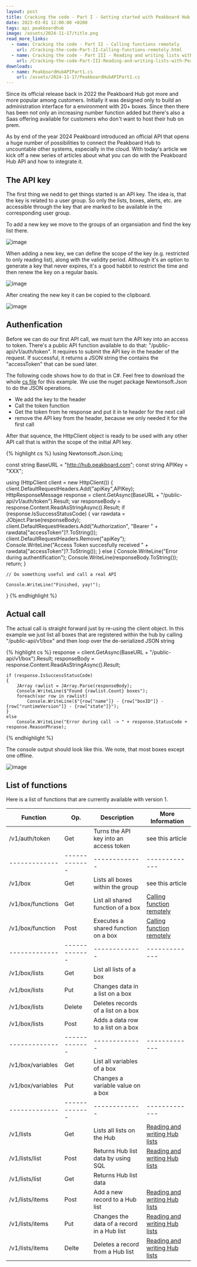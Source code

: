```yaml
---
layout: post
title: Cracking the code - Part I - Getting started with Peakboard Hub API 
date: 2023-03-01 12:00:00 +0200
tags: api peakboardhub
image: /assets/2024-11-17/title.png
read_more_links:
  - name: Cracking the code - Part II - Calling functions remotely
    url: /Cracking-the-code-Part-II-Calling-functions-remotely.html
  - name: Cracking the code - Part III - Reading and writing lists with Peakboard Hub API
    url: /Cracking-the-code-Part-III-Reading-and-writing-lists-with-Peakboard-Hub-API.html
downloads:
  - name: PeakboardHubAPIPart1.cs
    url: /assets/2024-11-17/PeakboardHubAPIPart1.cs
---
```

Since its official release back in 2022 the Peakboard Hub got more and more popular among customers. Initially it was designed only to build an administration interface for a environment with 20+ boxes. Since then there has been not only an increasing number function added but there's also a Saas offering available for customers who don't want to host their hub on prem.

As by end of the year 2024 Peakboard introduced an official API that opens a huge number of possibilities to connect the Peakboard Hub to uncountable other systems, especially in the cloud. With today's article we kick off a new series of articles about what you can do with the Peakboard Hub API and how to integrate it.

## The API key

The first thing we nedd to get things started is an API key.
The idea is, that the key is related to a user group. So only the lists, boxes, alerts, etc. are accessible through the key that are marked to be available in the corresponding user group.

To add a new key we move to the groups of an organsiation and find the key list there.

![image](/assets/2024-11-17/010.png)

When adding a new key, we can define the scope of the key (e.g. restricted to only reading list), along with the validity period. Although it's an option to generate a key that never expires, it's a good habbit to restrict the time and then renew the key on a regular basis.

![image](/assets/2024-11-17/020.png)

After creating the new key it can be copied to the clipboard.

![image](/assets/2024-11-17/030.png)

## Authenfication

Before we can do our first API call, we must turn the API key into an access to token. There's a public API function available to do that: "/public-api/v1/auth/token". It requires to submit the API key in the header of the request. If successful, it returns a JSON string the contains the "accessToken" that can be sued later.

The following code shows how to do that in C#. Feel free to download the whole [cs file](/assets/2024-11-17/PeakboardHubAPIPart1.cs) for this example. We use the nuget package Newtonsoft.Json to do the JSON operations.

- We add the key to the header
- Call the token function
- Get the token from he response and put it in te header for the next call
- remove the API key from the header, because we only needed it for the first call

After that squence, the HttpClient object is ready to be used with any other API call that is within the scope of the initial API key.

{% highlight cs %}
lusing Newtonsoft.Json.Linq;

const string BaseURL = "http://hub.peakboard.com";
const string APIKey = "XXX";

using (HttpClient client = new HttpClient())
{
    client.DefaultRequestHeaders.Add("apiKey",APIKey);
    HttpResponseMessage response = client.GetAsync(BaseURL + "/public-api/v1/auth/token").Result;
    var responseBody = response.Content.ReadAsStringAsync().Result;
    if (response.IsSuccessStatusCode)
    {
        var rawdata = JObject.Parse(responseBody);
        client.DefaultRequestHeaders.Add("Authorization", "Bearer " + rawdata["accessToken"]?.ToString());
        client.DefaultRequestHeaders.Remove("apiKey");
        Console.WriteLine("Access Token succesfully received " + rawdata["accessToken"]?.ToString());
    }
    else                {
        Console.WriteLine("Error during authentification");
        Console.WriteLine(responseBody.ToString());
        return;
    }

    // Do something useful and call a real API

    Console.WriteLine("Finished, yay!");                    
}
{% endhighlight %}

## Actual call

The actual call is straight forward just by re-using the client object. In this example we just list all boxes that are registered within the hub by calling "/public-api/v1/box" and then loop over the de-serialized JSON string

{% highlight cs %}
    response = client.GetAsync(BaseURL + "/public-api/v1/box").Result;
    responseBody = response.Content.ReadAsStringAsync().Result;

    if (response.IsSuccessStatusCode)
    {
        JArray rawlist = JArray.Parse(responseBody);
        Console.WriteLine($"Found {rawlist.Count} boxes");
        foreach(var row in rawlist)
            Console.WriteLine($"{row["name"]} - {row["boxID"]} - {row["runtimeVersion"]} - {row["state"]}");
    }
    else
        Console.WriteLine("Error during call -> " + response.StatusCode + response.ReasonPhrase);
{% endhighlight %}

The console output should look like this. We note, that most boxes except one offline.

![image](/assets/2024-11-17/040.png)

## List of functions

Here is a list of functions that are currently available with version 1.


| Function | Op. | Description​ | More Information​​ |
| ------------- | ------------- | ------------- | ------------- |
| /v1/auth/token  | Get | Turns the API key into an access token | see this article |
| ------------- | ------------- | ------------- | ------------- |
| /v1/box  | Get | Lists all boxes within the group | see this article |
| /v1/box/functions  | Get | List all shared function of a box | [Calling function remotely](/Cracking-the-code-Part-II-Calling-functions-remotely.html) |
| /v1/box/function | Post | Executes a shared function on a box | [Calling function remotely](/Cracking-the-code-Part-II-Calling-functions-remotely.html) |
| ------------- | ------------- | ------------- | ------------- |
| /v1/box/lists  | Get | List all lists of a box |  |
| /v1/box/lists  | Put | Changes data in a list on a box |  |
| /v1/box/lists  | Delete | Deletes records of a list on a box |  |
| /v1/box/lists  | Post | Adds a data row to a list on a box |  |
| ------------- | ------------- | ------------- | ------------- |
| /v1/box/variables  | Get | List all variables of a box |  |
| /v1/box/variables  | Put | Changes a variable value on a box |  |
| ------------- | ------------- | ------------- | ------------- |
| /v1/lists  | Get | Lists all lists on the Hub | [Reading and writing Hub lists](/Cracking-the-code-Part-III-Reading-and-writing-lists-with-Peakboard-Hub-API.html) |
| /v1/lists/list | Post | Returns Hub list data by using SQL | [Reading and writing Hub lists](/Cracking-the-code-Part-III-Reading-and-writing-lists-with-Peakboard-Hub-API.html) |
| /v1/lists/list | Get |  Returns Hub list data |  |
| /v1/lists/items  | Post | Add a new record to a Hub list | [Reading and writing Hub lists](/Cracking-the-code-Part-III-Reading-and-writing-lists-with-Peakboard-Hub-API.html) |
| /v1/lists/items  | Put | Changes the data of a record in a Hub list | [Reading and writing Hub lists](/Cracking-the-code-Part-III-Reading-and-writing-lists-with-Peakboard-Hub-API.html) |
| /v1/lists/items  | Delte | Deletes a record from a Hub list | [Reading and writing Hub lists](/Cracking-the-code-Part-III-Reading-and-writing-lists-with-Peakboard-Hub-API.html) |


